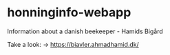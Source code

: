 # honninginfo-webapp
 Information about a danish beekeeper - Hamids Bigård

Take a look:  -> https://biavler.ahmadhamid.dk/
